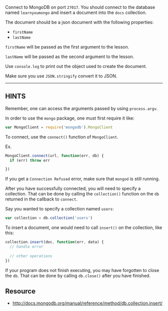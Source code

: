 Connect to MongoDB on port `27017`.
You should connect to the database named `learnyoumongo` and insert
a document into the `docs` collection.

The document should be a json document with the following properties:

- `firstName`
- `lastName`

`firstName` will be passed as the first argument to the lesson.

`lastName` will be passed as the second argument to the lesson.

Use `console.log` to print out the object used to create the document.

Make sure you use `JSON.stringify` convert it to JSON.

-----------------------------------------------------------
## HINTS

Remember, one can access the arguments passed by using `process.argv`.

In order to use the `mongo` package, one must first require it like:

```js
var MongoClient = require('mongodb').MongoClient
```

To connect, use the `connect()` function of `MongoClient`.

Ex.

```js
MongoClient.connect(url, function(err, db) {
  if (err) throw err

})
```

If you get a `Connection Refused` error, make sure that `mongod` is still
running.

After you have successfully connected, you will need to specify a collection.
That can be done by calling the `collection()` function on the `db` returned
in the callback to `connect`.

Say you wanted to specify a collection named `users`:

```js
var collection = db.collection('users')
```

To insert a document, one would need to call `insert()` on the collection, like this:
```js
collection.insert(doc, function(err, data) {
  // handle error
  
  // other operations
})
```

If your program does not finish executing, you may have forgotten to
close the `db`. That can be done by calling `db.close()` after you
have finished.

## Resource
* http://docs.mongodb.org/manual/reference/method/db.collection.insert/
